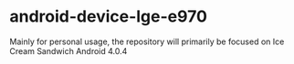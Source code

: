 android-device-lge-e970
=======================

Mainly for personal usage, the repository will primarily be focused on Ice Cream Sandwich Android 4.0.4
